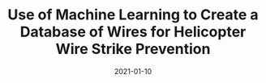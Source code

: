 ---
title: "Use of Machine Learning to Create a Database of Wires for Helicopter Wire Strike Prevention"
collection: publications
permalink: /publication/wirestrike_scitech2021
excerpt:
date: 2021-01-10
venue:  'AIAA Scitech Forum 2021 (ABSTRACT ACCEPTED)'
paperurl: 'https://www.aiaa.org/SciTech'
citation: 'TBA'
---